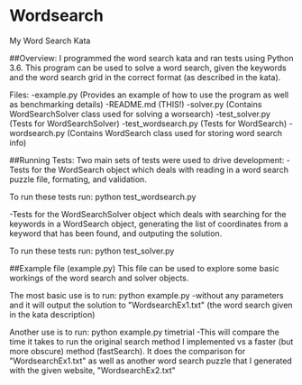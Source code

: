 # Wordsearch
My Word Search Kata

##Overview:
I programmed the word search kata and ran tests using Python 3.6. This program can be used to solve a word search, given the keywords and the word search grid in the correct format (as described in the kata).

Files:
-example.py (Provides an example of how to use the program as well as benchmarking details)
-README.md (THIS!)
-solver.py (Contains WordSearchSolver class used for solving a worsearch)
-test_solver.py (Tests for WordSearchSolver)
-test_wordsearch.py (Tests for WordSearch)
-wordsearch.py (Contains WordSearch class used for storing word search info)


 

##Running Tests:
Two main sets of tests were used to drive development:
-Tests for the WordSearch object which deals with reading in a word search puzzle file, formating, and validation.

To run these tests run: python test_wordsearch.py

-Tests for the WordSearchSolver object which deals with searching for the keywords in a WordSearch object, generating the list of coordinates from a keyword that has been found, and outputing the solution.

To run these tests run: python test_solver.py

##Example file (example.py)
This file can be used to explore some basic workings of the word search and solver objects.

The most basic use is to run: python example.py
-without any parameters and it will output the solution to "WordsearchEx1.txt" (the word search given in the kata description)

Another use is to run: python example.py timetrial
-This will compare the time it takes to run the original search method I implemented vs a faster (but more obscure) method (fastSearch).  It does the comparison for "WordsearchEx1.txt" as well as another word search puzzle that I generated with the given website, "WordsearchEx2.txt"



